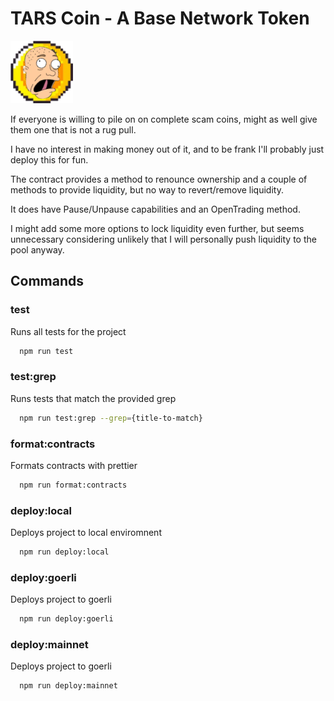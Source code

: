# TARS Coin - A Base Network Token

![tars coin icon](https://github.com/peterfiorito/tarscoin-contract/blob/main/tars-icon.png?raw=true)


If everyone is willing to pile on on complete scam coins, might as well give them one that is not a rug pull.

I have no interest in making money out of it, and to be frank I'll probably just deploy this for fun.

The contract provides a method to renounce ownership and a couple of methods to provide liquidity, but no way to revert/remove liquidity.

It does have Pause/Unpause capabilities and an OpenTrading method.

I might add some more options to lock liquidity even further, but seems unnecessary considering unlikely that I will personally push liquidity to the pool anyway.

## Commands

### test
Runs all tests for the project
```bash
  npm run test
```

### test:grep
Runs tests that match the provided grep
```bash
  npm run test:grep --grep={title-to-match}
```

### format:contracts
Formats contracts with prettier
```bash
  npm run format:contracts
```

### deploy:local
Deploys project to local enviromnent
```bash
  npm run deploy:local
```

### deploy:goerli
Deploys project to goerli
```bash
  npm run deploy:goerli
```

### deploy:mainnet
Deploys project to goerli
```bash
  npm run deploy:mainnet
```
